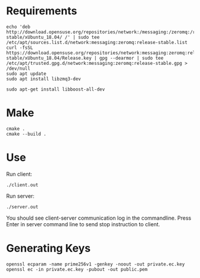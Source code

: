 Requirements
============
```
echo 'deb http://download.opensuse.org/repositories/network:/messaging:/zeromq:/release-stable/xUbuntu_18.04/ /' | sudo tee /etc/apt/sources.list.d/network:messaging:zeromq:release-stable.list
curl -fsSL https://download.opensuse.org/repositories/network:messaging:zeromq:release-stable/xUbuntu_18.04/Release.key | gpg --dearmor | sudo tee /etc/apt/trusted.gpg.d/network:messaging:zeromq:release-stable.gpg > /dev/null
sudo apt update
sudo apt install libzmq3-dev

sudo apt-get install libboost-all-dev
```

Make
==========
```
cmake .
cmake --build .
```

Use
==========
Run client:
```
./client.out
```
Run server:
```
./server.out
```
You should see client-server communication log in the commandline.
Press Enter in server command line to send stop instruction to client. 

Generating Keys
==========
```
openssl ecparam -name prime256v1 -genkey -noout -out private.ec.key
openssl ec -in private.ec.key -pubout -out public.pem
```